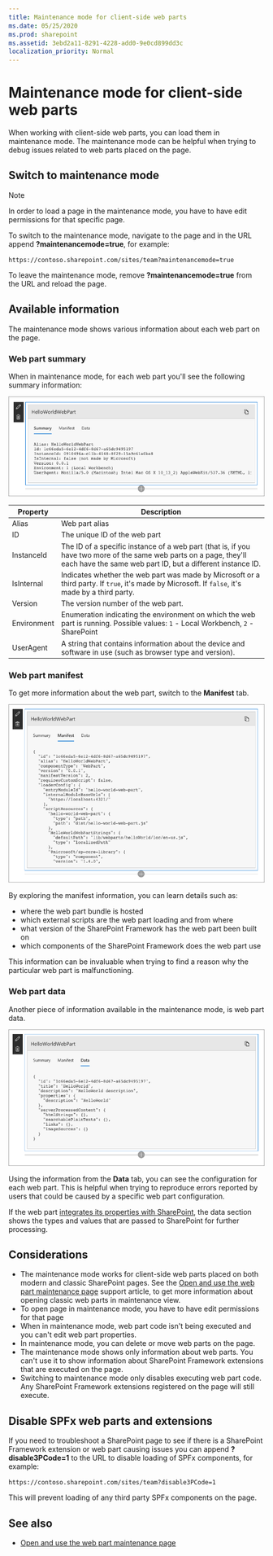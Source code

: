 ```yaml
---
title: Maintenance mode for client-side web parts
ms.date: 05/25/2020
ms.prod: sharepoint
ms.assetid: 3ebd2a11-8291-4228-add0-9e0cd899dd3c
localization_priority: Normal
---
```

# Maintenance mode for client-side web parts

When working with client-side web parts, you can load them in maintenance mode. The maintenance mode can be helpful when trying to debug issues related to web parts placed on the page.

## Switch to maintenance mode

> [!NOTE]
> In order to load a page in the maintenance mode, you have to have edit permissions for that specific page.

To switch to the maintenance mode, navigate to the page and in the URL append **?maintenancemode=true**, for example:

```text
https://contoso.sharepoint.com/sites/team?maintenancemode=true
```

To leave the maintenance mode, remove **?maintenancemode=true** from the URL and reload the page.

## Available information

The maintenance mode shows various information about each web part on the page.

### Web part summary

When in maintenance mode, for each web part you'll see the following summary information:

![Web part summary information displayed in maintenance mode](../images/maintenance-mode-summary.png)

Property|Description
--------|-----------
Alias|Web part alias
ID|The unique ID of the web part
InstanceId|The ID of a specific instance of a web part (that is, if you have two more of the same web parts on a page, they'll each have the same web part ID, but a different instance ID.
IsInternal|Indicates whether the web part was made by Microsoft or a third party. If `true`, it's made by Microsoft. If `false`, it's made by a third party.
Version|The version number of the web part.
Environment|Enumeration indicating the environment on which the web part is running. Possible values: `1` - Local Workbench, `2` - SharePoint
UserAgent|A string that contains information about the device and software in use (such as browser type and version).

### Web part manifest

To get more information about the web part, switch to the **Manifest** tab.

![Web part manifest information displayed in maintenance mode](../images/maintenance-mode-manifest.png)

By exploring the manifest information, you can learn details such as:

- where the web part bundle is hosted
- which external scripts are the web part loading and from where
- what version of the SharePoint Framework has the web part been built on
- which components of the SharePoint Framework does the web part use

This information can be invaluable when trying to find a reason why the particular web part is malfunctioning.

### Web part data

Another piece of information available in the maintenance mode, is web part data.

![Web part data information displayed in maintenance mode](../images/maintenance-mode-data.png)

Using the information from the **Data** tab, you can see the configuration for each web part. This is helpful when trying to reproduce errors reported by users that could be caused by a specific web part configuration.

If the web part [integrates its properties with SharePoint](../spfx/web-parts/guidance/integrate-web-part-properties-with-sharepoint.md), the data section shows the types and values that are passed to SharePoint for further processing.

## Considerations

- The maintenance mode works for client-side web parts placed on both modern and classic SharePoint pages. See the [Open and use the web part maintenance page](https://support.office.com/article/Open-and-use-the-web-part-maintenance-page-eff9ce22-d04a-44dd-ae83-ac29a5e396c2#PickTab=2016,_2013) support article, to get more information about opening classic web parts in maintenance view.
- To open page in maintenance mode, you have to have edit permissions for that page
- When in maintenance mode, web part code isn't being executed and you can't edit web part properties.
- In maintenance mode, you can delete or move web parts on the page.
- The maintenance mode shows only information about web parts. You can't use it to show information about SharePoint Framework extensions that are executed on the page.
- Switching to maintenance mode only disables executing web part code. Any SharePoint Framework extensions registered on the page will still execute.

## Disable SPFx web parts and extensions

If you need to troubleshoot a SharePoint page to see if there is a SharePoint Framework extension or web part causing issues you can append **?disable3PCode=1** to the URL to disable loading of SPFx components, for example:

```text
https://contoso.sharepoint.com/sites/team?disable3PCode=1
```

This will prevent loading of any third party SPFx components on the page.

## See also

- [Open and use the web part maintenance page](https://support.office.com/article/Open-and-use-the-web-part-maintenance-page-eff9ce22-d04a-44dd-ae83-ac29a5e396c2)
